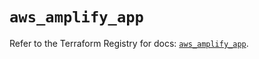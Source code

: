 # `aws_amplify_app`

Refer to the Terraform Registry for docs: [`aws_amplify_app`](https://registry.terraform.io/providers/hashicorp/aws/6.8.0/docs/resources/amplify_app).
